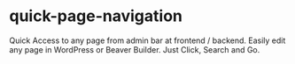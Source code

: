# quick-page-navigation
Quick Access to any page from admin bar at frontend / backend. Easily edit any page in WordPress or Beaver Builder. Just Click, Search and Go.
